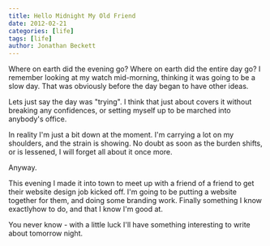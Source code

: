 ```yaml
---
title: Hello Midnight My Old Friend
date: 2012-02-21
categories: [life]
tags: [life]
author: Jonathan Beckett
---
```


Where on earth did the evening go? Where on earth did the entire day go? I remember looking at my watch mid-morning, thinking it was going to be a slow day. That was obviously before the day began to have other ideas.

Lets just say the day was "trying". I think that just about covers it without breaking any confidences, or setting myself up to be marched into anybody's office.

In reality I'm just a bit down at the moment. I'm carrying a lot on my shoulders, and the strain is showing. No doubt as soon as the burden shifts, or is lessened, I will forget all about it once more.

Anyway.

This evening I made it into town to meet up with a friend of a friend to get their website design job kicked off. I'm going to be putting a website together for them, and doing some branding work. Finally something I know exactlyhow to do, and that I know I'm good at.

You never know - with a little luck I'll have something interesting to write about tomorrow night.